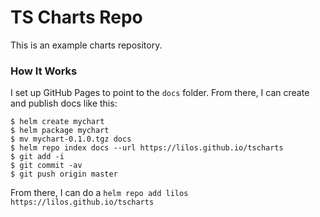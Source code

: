 # TS Charts Repo

This is an example charts repository.

### How It Works

I set up GitHub Pages to point to the `docs` folder. From there, I can
create and publish docs like this:

```console
$ helm create mychart
$ helm package mychart
$ mv mychart-0.1.0.tgz docs
$ helm repo index docs --url https://lilos.github.io/tscharts
$ git add -i
$ git commit -av
$ git push origin master
```

From there, I can do a `helm repo add lilos
https://lilos.github.io/tscharts`
